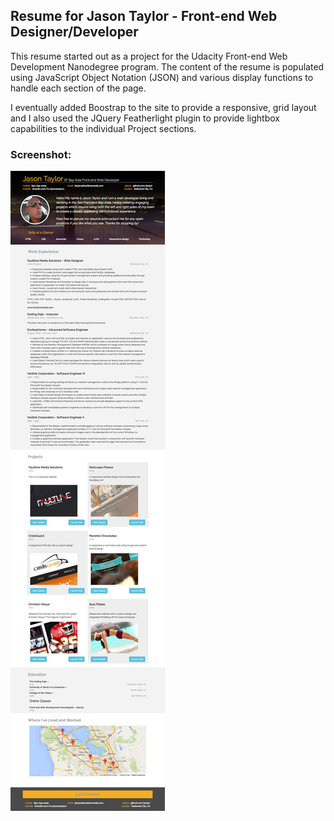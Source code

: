 ## Resume for Jason Taylor - Front-end Web Designer/Developer

This resume started out as a project for the Udacity Front-end Web Development Nanodegree program. The content of the resume is populated using JavaScript Object Notation (JSON) and various display functions to handle each section of the page.

I eventually added Boostrap to the site to provide a responsive, grid layout and I also used the JQuery Featherlight plugin to provide lightbox capabilities to the individual Project sections.

### Screenshot:

![](/images/screenshot.jpg?raw=true)